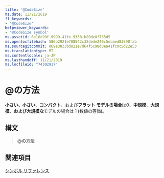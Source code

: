 ```yaml
---
title: '@CodeSize'
ms.date: 11/21/2019
f1_keywords:
- '@CodeSize'
helpviewer_keywords:
- '@CodeSize symbol'
ms.assetid: 6e18d99f-9999-41fe-9330-b80de8f735d5
ms.openlocfilehash: 586b2921e708542c38dede240c5ebaed83590fab
ms.sourcegitcommit: 069e3833bd821e7d64f5c98d0ea41fc0c5d22e53
ms.translationtype: MT
ms.contentlocale: ja-JP
ms.lasthandoff: 11/21/2019
ms.locfileid: "74302917"
---
```

# <a name="codesize"></a>\@の方法

**小さい、小さい**、**コンパクト**、および**フラット** **モデルの場合**は0、**中規模**、**大規模**、**および大規模な**モデルの場合は 1 (数値の等価)。

## <a name="syntax"></a>構文

> **\@の方法**

## <a name="see-also"></a>関連項目

[シンボル リファレンス](../../assembler/masm/symbols-reference.md)
